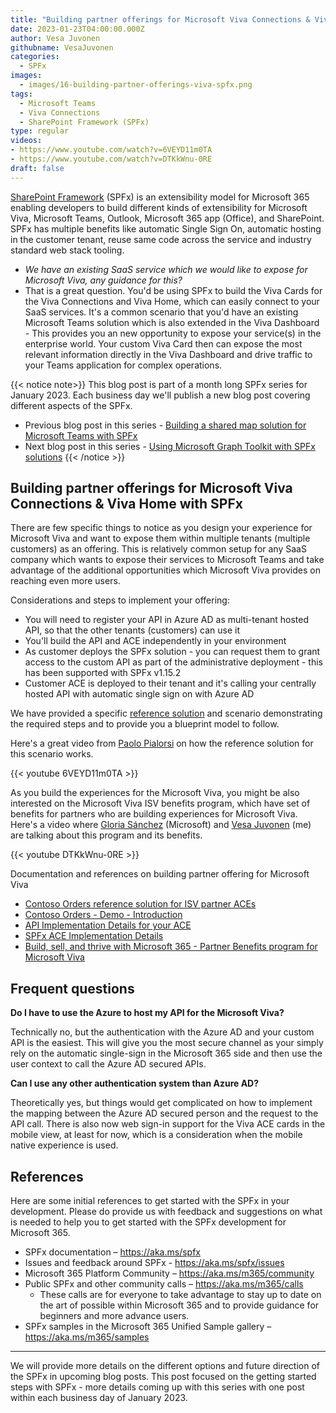```yaml
---
title: "Building partner offerings for Microsoft Viva Connections & Viva Home with SPFx"
date: 2023-01-23T04:00:00.000Z
author: Vesa Juvonen
githubname: VesaJuvonen
categories:
  - SPFx
images:
  - images/16-building-partner-offerings-viva-spfx.png
tags:
  - Microsoft Teams
  - Viva Connections
  - SharePoint Framework (SPFx)
type: regular
videos:
- https://www.youtube.com/watch?v=6VEYD11m0TA
- https://www.youtube.com/watch?v=DTKkWnu-0RE
draft: false
---
```


[SharePoint Framework](https://aka.ms/spfx) (SPFx) is an extensibility model for Microsoft 365 enabling developers to build different kinds of extensibility for Microsoft Viva, Microsoft Teams, Outlook, Microsoft 365 app (Office), and SharePoint. SPFx has multiple benefits like automatic Single Sign On, automatic hosting in the customer tenant, reuse same code across the service and industry standard web stack tooling.

-	*We have an existing SaaS service which we would like to expose for Microsoft Viva, any guidance for this?*
-	That is a great question. You'd be using SPFx to build the Viva Cards for the Viva Connections and Viva Home, which can easily connect to your SaaS services. It's a common scenario that you'd have an existing Microsoft Teams solution which is also extended in the Viva Dashboard - This provides you an new opportunity to expose your service(s) in the enterprise world. Your custom Viva Card then can expose the most relevant information directly in the Viva Dashboard and drive traffic to your Teams application for complex operations.

{{< notice note>}}
This blog post is part of a month long SPFx series for January 2023. Each business day we'll publish a new blog post covering different aspects of the SPFx.

* Previous blog post in this series - [Building a shared map solution for Microsoft Teams with SPFx](https://pnp.github.io/blog/post/spfx-15-building-a-shared-map-teams-solution-spfx/)
* Next blog post in this series - [Using Microsoft Graph Toolkit with SPFx solutions](https://pnp.github.io/blog/post/spfx-17-microsoft-graph-toolkit-spfx/)
{{< /notice >}}


## Building partner offerings for Microsoft Viva Connections & Viva Home with SPFx

There are few specific things to notice as you design your experience for Microsoft Viva and want to expose them within multiple tenants (multiple customers) as an offering. This is relatively common setup for any SaaS company which wants to expose their services to Microsoft Teams and take advantage of the additional opportunities which Microsoft Viva provides on reaching even more users.

Considerations and steps to implement your offering:

* You will need to register your API in Azure AD as multi-tenant hosted API, so that the other tenants (customers) can use it
* You'll build the API and ACE independently in your environment
* As customer deploys the SPFx solution - you can request them to grant access to the custom API as part of the administrative deployment - this has been supported with SPFx v1.15.2
* Customer ACE is deployed to their tenant and it's calling your centrally hosted API with automatic single sign on with Azure AD

We have provided a specific [reference solution](https://github.com/pnp/spfx-reference-scenarios/tree/main/samples/ace-pnp-contoso-orders) and scenario demonstrating the required steps and to provide you a blueprint model to follow.

Here's a great video from [Paolo Pialorsi](https://twitter.com/paolopia) on how the reference solution for this scenario works.

{{< youtube 6VEYD11m0TA >}}

As you build the experiences for the Microsoft Viva, you might be also interested on the Microsoft Viva ISV benefits program, which have set of benefits for partners who are building experiences for Microsoft Viva. Here's a video where [Gloria Sánchez](https://twitter.com/sglo_) (Microsoft) and [Vesa Juvonen](https://twitter.com/vesajuvonen) (me) are talking about this program and its benefits.

{{< youtube DTKkWnu-0RE >}}

Documentation and references on building partner offering for Microsoft Viva

- [Contoso Orders reference solution for ISV partner ACEs](https://adoption.microsoft.com/en-us/sample-solution-gallery/sample/pnp-spfx-reference-scenarios-ace-pnp-contoso-orders/)
- [Contoso Orders - Demo - Introduction](https://github.com/pnp/spfx-reference-scenarios/blob/main/samples/ace-pnp-contoso-orders/docs/Introduction.md)
- [API Implementation Details for your ACE](https://github.com/pnp/spfx-reference-scenarios/blob/main/samples/ace-pnp-contoso-orders/docs/APIs-Implementation-Details.md)
- [SPFx ACE Implementation Details](https://github.com/pnp/spfx-reference-scenarios/blob/main/samples/ace-pnp-contoso-orders/docs/ACEs-Implementation-Details.md)
- [Build, sell, and thrive with Microsoft 365 - Partner Benefits program for Microsoft Viva](https://cloudpartners.transform.microsoft.com/practices/modernworkisv)

## Frequent questions

**Do I have to use the Azure to host my API for the Microsoft Viva?**

Technically no, but the authentication with the Azure AD and your custom API is the easiest. This will give you the most secure channel as your simply rely on the automatic single-sign in the Microsoft 365 side and then use the user context to call the Azure AD secured APIs.

**Can I use any other authentication system than Azure AD?**

Theoretically yes, but things would get complicated on how to implement the mapping between the Azure AD secured person and the request to the API call. There is also now web sign-in support for the Viva ACE cards in the mobile view, at least for now, which is a consideration when the mobile native experience is used.

## References

Here are some initial references to get started with the SPFx in your development. Please do provide us with feedback and suggestions on what is needed to help you to get started with the SPFx development for Microsoft 365.

-	SPFx documentation – https://aka.ms/spfx
-	Issues and feedback around SPFx - https://aka.ms/spfx/issues
-	Microsoft 365 Platform Community – https://aka.ms/m365/community
-	Public SPFx and other community calls – https://aka.ms/m365/calls
    - These calls are for everyone to take advantage to stay up to date on the art of possible within Microsoft 365 and to provide guidance for beginners and more advance users.
-	SPFx samples in the Microsoft 365 Unified Sample gallery – https://aka.ms/m365/samples

- - -

We will provide more details on the different options and future direction of the SPFx in upcoming blog posts. This post focused on the getting started steps with SPFx - more details coming up with this series with one post within each business day of January 2023.
